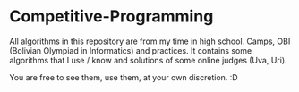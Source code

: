 # Competitive-Programming

All algorithms in this repository are from my time in high school. Camps, OBI (Bolivian Olympiad in Informatics) and practices.  It contains some algorithms that I use / know and solutions of some online judges (Uva, Uri).

You are free to see them, use them, at your own discretion. :D
